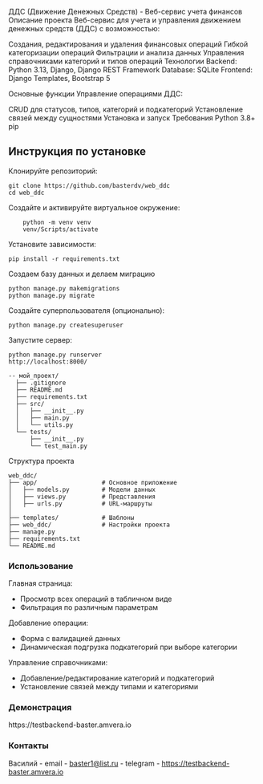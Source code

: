 ДДС (Движение Денежных Средств) - Веб-сервис учета финансов
Описание проекта
Веб-сервис для учета и управления движением денежных средств (ДДС) с возможностью:

Создания, редактирования и удаления финансовых операций
Гибкой категоризации операций
Фильтрации и анализа данных
Управления справочниками категорий и типов операций
Технологии
Backend: Python 3.13, Django, Django REST Framework
Database: SQLite 
Frontend: Django Templates, Bootstrap 5

Основные функции
Управление операциями ДДС:


CRUD для статусов, типов, категорий и подкатегорий
Установление связей между сущностями
Установка и запуск
Требования
Python 3.8+
pip

<h2>Инструкция по установке</h2>

Клонируйте репозиторий:

```
git clone https://github.com/basterdv/web_ddc
cd web_ddc
```

Создайте и активируйте виртуальное окружение:
```
    python -m venv venv
    venv/Scripts/activate
```

Установите зависимости:
```
pip install -r requirements.txt
```

Создаем базу данных и делаем миграцию
```
python manage.py makemigrations
python manage.py migrate
```

Создайте суперпользователя (опционально):
```
python manage.py createsuperuser
```

Запустите сервер:
```
python manage.py runserver
http://localhost:8000/
```


```
-- мой_проект/
  ├── .gitignore
  ├── README.md
  ├── requirements.txt
  ├── src/
  │   ├── __init__.py
  │   ├── main.py
  │   └── utils.py
  └── tests/
      ├── __init__.py
      └── test_main.py
```

Структура проекта
```
web_ddc/
├── app/                  # Основное приложение
│   ├── models.py         # Модели данных
│   ├── views.py          # Представления
│   ├── urls.py           # URL-маршруты
│ 
├── templates/            # Шаблоны
├── web_ddc/              # Настройки проекта
├── manage.py
├── requirements.txt
└── README.md
```

<h3> Использование </h3>    

Главная страница:

 - Просмотр всех операций в табличном виде
 - Фильтрация по различным параметрам 

Добавление операции:
- Форма с валидацией данных
- Динамическая подгрузка подкатегорий при выборе категории

Управление справочниками:
- Добавление/редактирование категорий и подкатегорий
- Установление связей между типами и категориями

<h3> Демонстрация </h3>
https://testbackend-baster.amvera.io

<h3> Контакты </h3>

Василий - email    - baster1@list.ru
        - telegram - https://testbackend-baster.amvera.io